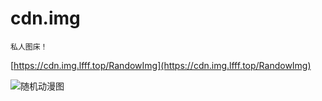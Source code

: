 # cdn.img

```
私人图床！
```

[https://cdn.img.lfff.top/RandowImg](https://cdn.img.lfff.top/RandowImg)

![随机动漫图](!https://cdn.img.lfff.top/RandowImg/th)
